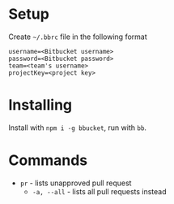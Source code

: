 # Setup

Create `~/.bbrc` file in the following format
```
username=<Bitbucket username>
password=<Bitbucket password>
team=<team's username>
projectKey=<project key>
```

# Installing

Install with `npm i -g bbucket`, run with `bb`.

# Commands

* `pr` - lists unapproved pull request
  * `-a, --all` - lists all pull requests instead